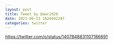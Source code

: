 ```yaml
--- 
layout: post 
title: Tweet by @awc1920 
date: 2021-06-23 1624492297 
categories: twitter 
--- 
```

https://twitter.com/o/status/1407848831107186691